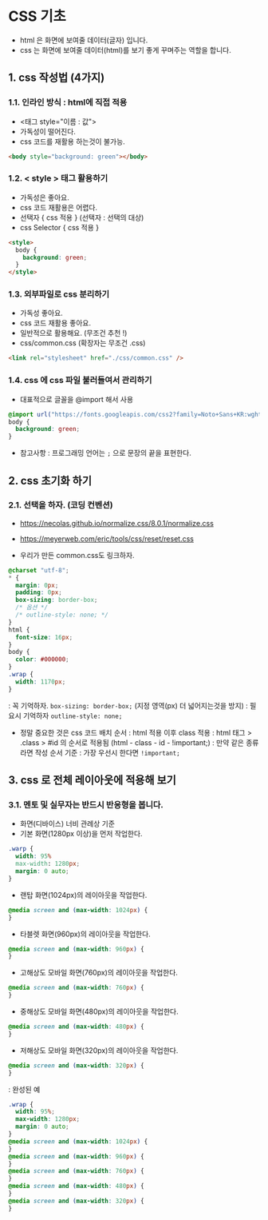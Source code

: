 # CSS 기초

- html 은 화면에 보여줄 데이터(글자) 입니다.
- css 는 화면에 보여줄 데이터(html)를 보기 좋게 꾸며주는 역할을 합니다.

## 1. css 작성법 (4가지)

### 1.1. 인라인 방식 : html에 직접 적용

- <태그 style="이름 : 값">
- 가독성이 떨어진다.
- css 코드를 재활용 하는것이 불가능.

```html
<body style="background: green"></body>
```

### 1.2. &lt; style &gt; 태그 활용하기

- 가독성은 좋아요.
- css 코드 재활용은 어렵다.
- 선택자 { css 적용 } (선택자 : 선택의 대상)
- css Selector { css 적용 }

```html
<style>
  body {
    background: green;
  }
</style>
```

### 1.3. 외부파일로 css 분리하기

- 가독성 좋아요.
- css 코드 재활용 좋아요.
- 일반적으로 활용해요. (무조건 추천 !)
- css/common.css (확장자는 무조건 .css)

```html
<link rel="stylesheet" href="./css/common.css" />
```

### 1.4. css 에 css 파일 불러들여서 관리하기

- 대표적으로 글꼴을 @import 해서 사용

```css
@import url("https://fonts.googleapis.com/css2?family=Noto+Sans+KR:wght@100..900&display=swap");
body {
  background: green;
}
```

- 참고사항
  : 프로그래밍 언어는 `;` 으로 문장의 끝을 표현한다.

## 2. css 초기화 하기

### 2.1. 선택을 하자. (코딩 컨벤션)

- https://necolas.github.io/normalize.css/8.0.1/normalize.css

- https://meyerweb.com/eric/tools/css/reset/reset.css

- 우리가 만든 common.css도 링크하자.

```css
@charset "utf-8";
* {
  margin: 0px;
  padding: 0px;
  box-sizing: border-box;
  /* 옵션 */
  /* outline-style: none; */
}
html {
  font-size: 16px;
}
body {
  color: #000000;
}
.wrap {
  width: 1170px;
}
```

: 꼭 기억하자.
`box-sizing: border-box;` (지정 영역(px) 더 넓어지는것을 방지)
: 필요시 기억하자
`outline-style: none;`

- 정말 중요한 것은 css 코드 배치 순서
  : html 적용 이후 class 적용
  : html 태그 > .class > #id 의 순서로 적용됨
  (html - class - id - !important;)
  : 만약 같은 종류라면 작성 순서 기준
  : 가장 우선시 한다면 `!important;`

## 3. css 로 전체 레이아웃에 적용해 보기

### 3.1. 멘토 및 실무자는 반드시 반응형을 봅니다.

- 화면(디바이스) 너비 관례상 기준
- 기본 화면(1280px 이상)을 먼저 작업한다.

```css
.warp {
  width: 95%
  max-width: 1280px;
  margin: 0 auto;
}
```

- 랜탑 화면(1024px)의 레이아웃을 작업한다.

```css
@media screen and (max-width: 1024px) {
}
```

- 타블렛 화면(960px)의 레이아웃을 작업한다.

```css
@media screen and (max-width: 960px) {
}
```

- 고해상도 모바일 화면(760px)의 레이아웃을 작업한다.

```css
@media screen and (max-width: 760px) {
}
```

- 중해상도 모바일 화면(480px)의 레이아웃을 작업한다.

```css
@media screen and (max-width: 480px) {
}
```

- 저해상도 모바일 화면(320px)의 레이아웃을 작업한다.

```css
@media screen and (max-width: 320px) {
}
```

: 완성된 예

```css
.wrap {
  width: 95%;
  max-width: 1280px;
  margin: 0 auto;
}
@media screen and (max-width: 1024px) {
}
@media screen and (max-width: 960px) {
}
@media screen and (max-width: 760px) {
}
@media screen and (max-width: 480px) {
}
@media screen and (max-width: 320px) {
}
```
